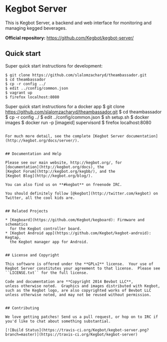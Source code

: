 # Kegbot Server

This is Kegbot Server, a backend and web interface for monitoring
and managing kegged beverages.

**Official repository:** https://github.com/Kegbot/kegbot-server/


## Quick start

Super quick start instructions for development:

```
$ git clone https://github.com/slalomzacharyd/theambassador.git
$ cd theambassador
$ cp -r config ../
$ edit ../config/common.json
$ vagrant up
$ firefox localhost:8080
```

Super quick start instructions for a docker app
$ git clone https://github.com/slalomzacharyd/theambassador.git
$ cd theambassador
$ cp -r config ../
$ edit ../config/common.json
$ sh setup.sh
$ docker images
$ docker run -p [imageid] supervisord
$ firefox localhost:8080

```

For much more detail, see the complete [Kegbot Server documentation](http://kegbot.org/docs/server/).


## Documentation and Help

Please see our main website, http://kegbot.org/, for
[documentation](http://kegbot.org/docs), the
[Kegbot Forum](http://kegbot.org/kegbb/), and the
[Kegbot Blog](http://kegbot.org/blog/).

You can also find us on **#kegbot** on freenode IRC.

You should definitely follow [@kegbot](http://twitter.com/kegbot) on
Twitter, all the cool kids are.


## Related Projects

* [Kegboard](https://github.com/Kegbot/kegboard): Firmware and schematics
  for the Kegbot controller board.
* [Kegbot Android app](https://github.com/Kegbot/kegbot-android): Kegtap,
  the Kegbot manager app for Android.


## License and Copyright

This software is offered under the **GPLv2** license.  Your use of
Kegbot Server constitutes your agreement to that license.  Please see
``LICENSE.txt`` for the full license.

Code and documentation are **Copyright 2014 Bevbot LLC**,
unless otherwise noted.  Graphics and images distributed with Kegbot,
such as the Kegbot logo, are also copyrighted works of Bevbot LLC
unless otherwise noted, and may not be reused without permission.


## Contributing

We love getting patches! Send us a pull request, or hop on to IRC if
you'd like to chat about something substantial.

[![Build Status](https://travis-ci.org/Kegbot/kegbot-server.png?branch=master)](https://travis-ci.org/Kegbot/kegbot-server)

